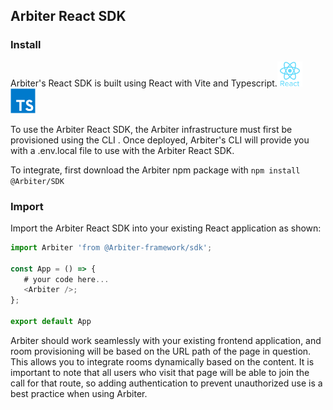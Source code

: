 ## Arbiter React SDK
### Install

Arbiter's React SDK is built using React with Vite and Typescript.<img src="https://raw.githubusercontent.com/devicons/devicon/master/icons/react/react-original-wordmark.svg" alt="react" width="40" height="40"/><img src="https://raw.githubusercontent.com/devicons/devicon/master/icons/typescript/typescript-original.svg" alt="typescript" width="40" height="40"/>

To use the Arbiter React SDK, the Arbiter infrastructure must first be provisioned using the CLI . Once deployed, Arbiter's CLI will provide you with a .env.local file to use with the Arbiter React SDK.

To integrate, first download the Arbiter npm package with `npm install @Arbiter/SDK`

### Import 
Import the Arbiter React SDK into your existing React application as shown:

```ts
import Arbiter 'from @Arbiter-framework/sdk';

const App = () => {
   # your code here...
   <Arbiter />;
};

export default App
```


Arbiter should work seamlessly with your existing frontend application, and room provisioning will be based on the URL path of the page in question. This allows you to integrate rooms dynamically based on the content. It is important to note that all users who visit that page will be able to join the call for that route, so adding authentication to prevent unauthorized use is a best practice when using Arbiter.
